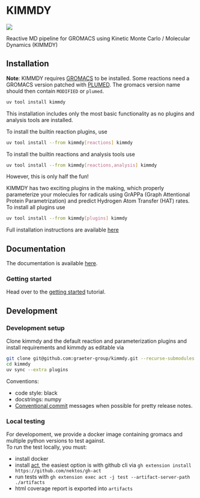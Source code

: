 # KIMMDY

[![](https://github.com/graeter-group/kimmdy/actions/workflows/tests.yml/badge.svg?branch=release-please--branches--main)](https://github.com/graeter-group/kimmdy/actions/workflows/tests.yml/?branch=release-please--branches--main)

Reactive MD pipeline for GROMACS using Kinetic Monte Carlo / Molecular Dynamics (KIMMDY)

## Installation

**Note**: KIMMDY requires [GROMACS](https://www.gromacs.org/) to be installed.
Some reactions need a GROMACS version patched with [PLUMED](https://www.plumed.org/).
The gromacs version name should then contain `MODIFIED` or `plumed`.

```bash
uv tool install kimmdy
```

This installation includes only the most basic functionality as no plugins and analysis tools are installed.

To install the builtin reaction plugins, use

```bash
uv tool install --from kimmdy[reactions] kimmdy
```

To install the builtin reactions and analysis tools use

```bash
uv tool install --from kimmdy[reactions,analysis] kimmdy
```

However, this is only half the fun!

KIMMDY has two exciting plugins in the making, which properly parameterize
your molecules for radicals using GrAPPa (Graph Attentional Protein
Parametrization) and predict Hydrogen Atom Transfer (HAT) rates.  
To install all plugins use

```bash
uv tool install --from kimmdy[plugins] kimmdy
```

Full installation instructions are available [here](https://graeter-group.github.io/kimmdy/guide/how-to/install-ml-plugins.html)

## Documentation

The documentation is available [here](https://graeter-group.github.io/kimmdy/).

### Getting started

Head over to the [getting started](https://graeter-group.github.io/kimmdy/guide/tutorials/getting-started.html) tutorial.

## Development

### Development setup

Clone kimmdy and the default reaction and parameterization plugins and install requirements and kimmdy as editable via

```bash
git clone git@github.com:graeter-group/kimmdy.git --recurse-submodules
cd kimmdy
uv sync --extra plugins
```

Conventions:

* code style: black
* docstrings: numpy
* [Conventional commit](https://www.conventionalcommits.org/en/v1.0.0/) messages when possible for pretty release notes.

### Local testing

For developoment, we provide a docker image containing gromacs and multiple python versions to test against.  
To run the test locally, you must:

* install docker
* install [act](https://github.com/nektos/act), the easiest option is with github cli via `gh extension install https://github.com/nektos/gh-act`
* run tests with `gh extension exec act -j test --artifact-server-path ./artifacts`
* html coverage report is exported into `artifacts`
